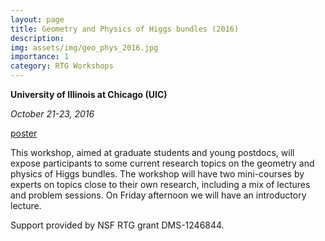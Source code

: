 ```yaml
---
layout: page
title: Geometry and Physics of Higgs bundles (2016)
description: 
img: assets/img/geo_phys_2016.jpg
importance: 1
category: RTG Workshops
---
```


**University of Illinois at Chicago (UIC)**

*October 21-23, 2016*

[poster](https://drive.google.com/open?id=0B1Bztk_iEJigblpuZ3pldmZEajQ)

This workshop, aimed at graduate students and young postdocs, will expose participants to some current research topics on the geometry and physics of Higgs bundles. The workshop will have two mini-courses by experts on topics close to their own research, including a mix of lectures and problem sessions. On Friday afternoon we will have an introductory lecture.

Support provided by NSF RTG grant DMS-1246844.

